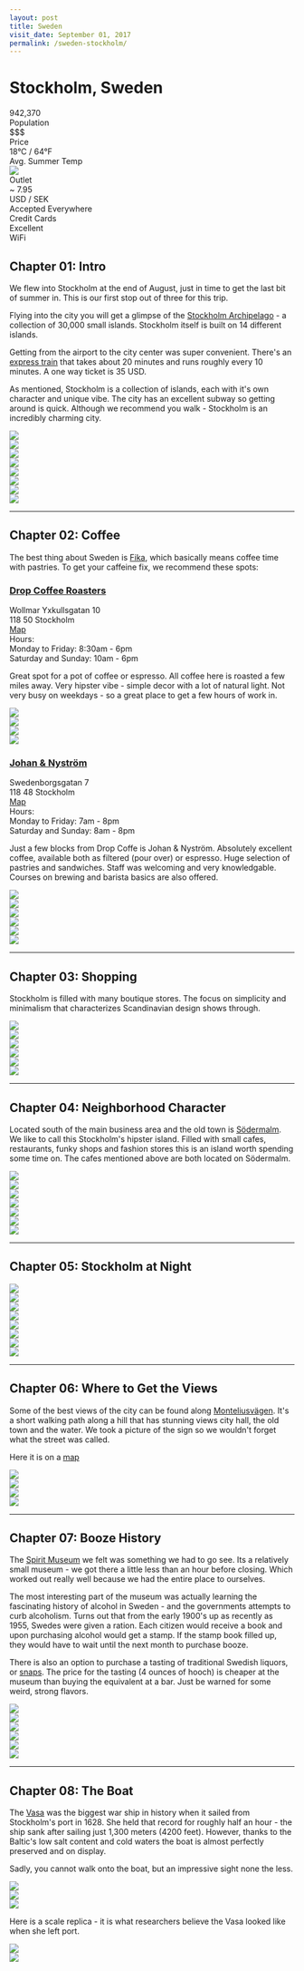 ```yaml
---
layout: post
title: Sweden
visit_date: September 01, 2017
permalink: /sweden-stockholm/
---
```


# Stockholm, Sweden

<div class="post__stats">
  <div class="post__stat">
    <div class="post__stat__value">942,370</div>
    <div class="post__stat__label">Population</div>
  </div>

  <div class="post__stat">
    <div class="post__stat__value">$$$</div>
    <div class="post__stat__label">Price</div>
  </div>

  <div class="post__stat">
    <div class="post__stat__value">18°C / 64°F</div>
    <div class="post__stat__label">Avg. Summer Temp</div>
  </div>

  <div class="post__stat">
    <div class="post__stat__value">
    <img src="{{site.github.url}}/images/util/outlets/typec.png">
    </div>
    <div class="post__stat__label">Outlet</div>
  </div>

  <div class="post__stat">
    <div class="post__stat__value">~ 7.95</div>
    <div class="post__stat__label">USD / SEK</div>
  </div>

  <div class="post__stat">
    <div class="post__stat__value">Accepted Everywhere</div>
    <div class="post__stat__label">Credit Cards</div>
  </div>

  <div class="post__stat">
    <div class="post__stat__value">Excellent</div>
    <div class="post__stat__label">WiFi</div>
  </div>
</div>


## Chapter 01: Intro
We flew into Stockholm at the end of August, just in time to get the last bit of
summer in. This is our first stop out of three for this trip.

Flying into the city you will get a glimpse of the [Stockholm
Archipelago](http://www.stockholmarchipelago.se/en/) - a collection of 30,000
small islands. Stockholm itself is built on 14 different islands.

Getting from the airport to the city center was super convenient. There's an
[express train](https://www.arlandaexpress.com/) that takes about 20 minutes and
runs roughly every 10 minutes. A one way ticket is 35 USD.

As mentioned, Stockholm is a collection of islands, each with it's own character
and unique vibe. The city has an excellent subway so getting around is quick.
Although we recommend you walk - Stockholm is an incredibly charming city.

<div class="image-grid">
  <div class="im-landscape">
    <img src="{{site.github.url}}/images/05.sweden/post/sweden-47.jpg">
  </div>
  <div class="im-portrait">
    <img src="{{site.github.url}}/images/05.sweden/post/sweden-4.jpg">
  </div>
</div>

<div class="image-grid">
  <div class="im-landscape">
    <img src="{{site.github.url}}/images/05.sweden/post/sweden-96.jpg">
  </div>
</div>

<div class="image-grid">
  <div class="im-landscape">
    <img src="{{site.github.url}}/images/05.sweden/post/sweden-1.jpg">
  </div>
  <div class="im-landscape">
    <img src="{{site.github.url}}/images/05.sweden/post/sweden-12.jpg">
  </div>
</div>

<div class="image-grid">
  <div class="im-landscape">
    <img src="{{site.github.url}}/images/05.sweden/post/sweden-13.jpg">
  </div>
</div>

<div class="image-grid">
  <div class="im-portrait">
    <img src="{{site.github.url}}/images/05.sweden/post/sweden-52.jpg">
  </div>
  <div class="im-landscape">
    <img src="{{site.github.url}}/images/05.sweden/post/sweden-51.jpg">
  </div>
</div>

---

## Chapter 02: Coffee

The best thing about Sweden is
[Fika](https://en.wikipedia.org/wiki/Fika_(Sweden)), which basically means
coffee time with pastries. To get your caffeine fix, we recommend these spots:

### [Drop Coffee Roasters](https://www.dropcoffee.com/)

<div class="post__location__info">
  <div class="post__location__address">
    <div>Wollmar Yxkullsgatan 10</div>
    <div>118 50 Stockholm</div>
    <div><a href="https://goo.gl/maps/BF4D4EHkAc42" target="_blank">Map</a></div>
  </div>

  <div class="post__location__hours">
    <div>Hours:</div>
    <div>Monday to Friday: 8:30am - 6pm</div>
    <div>Saturday and Sunday: 10am - 6pm</div>
  </div>
</div>

Great spot for a pot of coffee or espresso. All coffee here is roasted a few
miles away. Very hipster vibe - simple decor with a lot of natural light. Not
very busy on weekdays - so a great place to get a few hours of work in.

<div class="image-grid">
  <div class="im-landscape">
    <img src="{{site.github.url}}/images/05.sweden/post/sweden-91.jpg">
  </div>
</div>

<div class="image-grid">
  <div class="im-landscape">
    <img src="{{site.github.url}}/images/05.sweden/post/sweden-90.jpg">
  </div>
  <div class="im-landscape">
    <img src="{{site.github.url}}/images/05.sweden/post/sweden-87.jpg">
  </div>
</div>

<div class="image-grid">
  <div class="im-landscape">
    <img src="{{site.github.url}}/images/05.sweden/post/sweden-85.jpg">
  </div>
</div>

### [Johan & Nyström](https://johanochnystrom.se/)

<div class="post__location__info">
  <div class="post__location__address">
    <div>Swedenborgsgatan 7</div>
    <div>118 48 Stockholm</div>
    <div><a href="https://goo.gl/maps/ixoqVwUjpSm" target="_blank">Map</a></div>
  </div>

  <div class="post__location__hours">
    <div>Hours:</div>
    <div>Monday to Friday: 7am - 8pm</div>
    <div>Saturday and Sunday: 8am - 8pm</div>
  </div>
</div>

Just a few blocks from Drop Coffe is Johan & Nyström. Absolutely excellent
coffee, available both as filtered (pour over) or espresso. Huge selection of
pastries and sandwiches. Staff was welcoming and very knowledgable. Courses on
brewing and barista basics are also offered.

<div class="image-grid">
  <div class="im-landscape">
    <img src="{{site.github.url}}/images/05.sweden/post/sweden-65.jpg">
  </div>
  <div class="im-landscape">
    <img src="{{site.github.url}}/images/05.sweden/post/sweden-68.jpg">
  </div>
</div>

<div class="image-grid">
  <div class="im-landscape">
    <img src="{{site.github.url}}/images/05.sweden/post/sweden-73.jpg">
  </div>
</div>

<div class="image-grid">
  <div class="im-landscape">
    <img src="{{site.github.url}}/images/05.sweden/post/sweden-74.jpg">
  </div>
  <div class="im-landscape">
    <img src="{{site.github.url}}/images/05.sweden/post/sweden-72.jpg">
  </div>
  <div class="im-portrait">
    <img src="{{site.github.url}}/images/05.sweden/post/sweden-69.jpg">
  </div>
</div>

---
## Chapter 03: Shopping
Stockholm is filled with many boutique stores. The focus on simplicity and
minimalism that characterizes Scandinavian design shows through.

<div class="image-grid">
  <div class="im-landscape">
    <img src="{{site.github.url}}/images/05.sweden/post/sweden-84.jpg">
  </div>
</div>

<div class="image-grid">
  <div class="im-landscape">
    <img src="{{site.github.url}}/images/05.sweden/post/sweden-82.jpg">
  </div>

  <div class="im-landscape">
    <img src="{{site.github.url}}/images/05.sweden/post/sweden-83.jpg">
  </div>
</div>

<div class="image-grid">
  <div class="im-landscape">
    <img src="{{site.github.url}}/images/05.sweden/post/sweden-78.jpg">
  </div>

  <div class="im-landscape">
    <img src="{{site.github.url}}/images/05.sweden/post/sweden-80.jpg">
  </div>
</div>

<div class="image-grid">
  <div class="im-landscape">
    <img src="{{site.github.url}}/images/05.sweden/post/sweden-81.jpg">
  </div>
</div>


---

## Chapter 04: Neighborhood Character

Located south of the main business area and the old town is
[Södermalm](https://www.visitstockholm.com/guides/guide-to-sofo/). We like
to call this Stockholm's hipster island. Filled with small cafes, restaurants,
funky shops and fashion stores this is an island worth spending some time on.
The cafes mentioned above are both located on Södermalm.

<div class="image-grid">
  <div class="im-landscape">
    <img src="{{site.github.url}}/images/05.sweden/post/sweden-48.jpg">
  </div>
</div>

<div class="image-grid">
  <div class="im-landscape">
    <img src="{{site.github.url}}/images/05.sweden/post/sweden-49.jpg">
  </div>

  <div class="im-landscape">
    <img src="{{site.github.url}}/images/05.sweden/post/sweden-44.jpg">
  </div>

  <div class="im-landscape">
    <img src="{{site.github.url}}/images/05.sweden/post/sweden-36.jpg">
  </div>
</div>

<div class="image-grid">
  <div class="im-landscape">
    <img src="{{site.github.url}}/images/05.sweden/post/sweden-35.jpg">
  </div>

  <div class="im-landscape">
    <img src="{{site.github.url}}/images/05.sweden/post/sweden-38.jpg">
  </div>
</div>

<div class="image-grid">
  <div class="im-landscape">
    <img src="{{site.github.url}}/images/05.sweden/post/sweden-45.jpg">
  </div>
</div>

---

## Chapter 05: Stockholm at Night

<div class="image-grid">
  <div class="im-portrait">
    <img src="{{site.github.url}}/images/05.sweden/post/sweden-26.jpg">
  </div>
  <div class="im-landscape">
    <img src="{{site.github.url}}/images/05.sweden/post/sweden-30.jpg">
  </div>
</div>

<div class="image-grid">
  <div class="im-landscape">
    <img src="{{site.github.url}}/images/05.sweden/post/sweden-33.jpg">
  </div>
</div>

<div class="image-grid">
  <div class="im-landscape">
    <img src="{{site.github.url}}/images/05.sweden/post/sweden-31.jpg">
  </div>
  <div class="im-landscape">
    <img src="{{site.github.url}}/images/05.sweden/post/sweden-32.jpg">
  </div>
</div>

<div class="image-grid">
  <div class="im-landscape">
    <img src="{{site.github.url}}/images/05.sweden/post/sweden-22.jpg">
  </div>
  <div class="im-landscape">
    <img src="{{site.github.url}}/images/05.sweden/post/sweden-23.jpg">
  </div>
</div>

<div class="image-grid">
  <div class="im-landscape">
    <img src="{{site.github.url}}/images/05.sweden/post/sweden-110.jpg">
  </div>
</div>

---

## Chapter 06: Where to Get the Views

Some of the best views of the city can be found along
[Monteliusvägen](https://www.visitstockholm.com/see--do/attractions/monteliusvagen/).
It's a short walking path along a hill that has stunning views city hall, the
old town and the water. We took a picture of the sign so we wouldn't forget what
the street was called.

Here it is on a [map](https://goo.gl/maps/ngbeoKLDFov)

<div class="image-grid">
  <div class="im-landscape">
    <img src="{{site.github.url}}/images/05.sweden/post/sweden-95.jpg">
  </div>
</div>

<div class="image-grid">
  <div class="im-landscape">
    <img src="{{site.github.url}}/images/05.sweden/post/sweden-111.jpg">
  </div>
</div>

<div class="image-grid">
  <div class="im-landscape">
    <img src="{{site.github.url}}/images/05.sweden/post/sweden-98.jpg">
  </div>
  <div class="im-portrait">
    <img src="{{site.github.url}}/images/05.sweden/post/sweden-94.jpg">
  </div>
</div>

---

## Chapter 07: Booze History

The [Spirit Museum](https://spritmuseum.se/) we felt was something we had to go
see. Its a relatively small museum - we got there a little less than an hour
before closing. Which worked out really well because we had the entire place to
ourselves.

The most interesting part of the museum was actually learning the fascinating
history of alcohol in Sweden - and the governments attempts to curb alcoholism.
Turns out that from the early 1900's up as recently as 1955, Swedes were given a
ration. Each citizen would receive a book and upon purchasing alcohol would get
a stamp. If the stamp book filled up, they would have to wait until the next
month to purchase booze.

There is also an option to purchase a tasting of traditional Swedish liquors, or
[snaps](https://sweden.se/culture-traditions/snaps-and-glogg/). The price for
the tasting (4 ounces of hooch) is cheaper at the museum than buying the
equivalent at a bar. Just be warned for some weird, strong flavors.

<div class="image-grid">
  <div class="im-landscape">
    <img src="{{site.github.url}}/images/05.sweden/post/sweden-99.jpg">
  </div>

  <div class="im-portrait">
    <img src="{{site.github.url}}/images/05.sweden/post/sweden-100.jpg">
  </div>
</div>

<div class="image-grid">
  <div class="im-portrait">
    <img src="{{site.github.url}}/images/05.sweden/post/sweden-103.jpg">
  </div>

  <div class="im-landscape">
    <img src="{{site.github.url}}/images/05.sweden/post/sweden-105.jpg">
  </div>
</div>

<div class="image-grid">
  <div class="im-landscape">
    <img src="{{site.github.url}}/images/05.sweden/post/sweden-107.jpg">
  </div>

  <div class="im-portrait">
    <img src="{{site.github.url}}/images/05.sweden/post/sweden-108.jpg">
  </div>
</div>

---

## Chapter 08: The Boat

The [Vasa](https://www.vasamuseet.se/en) was the biggest war ship in history
when it sailed from Stockholm's port in 1628. She held that record for roughly
half an hour - the ship sank after sailing just 1,300 meters (4200 feet).
However, thanks to the Baltic's low salt content and cold waters the boat is
almost perfectly preserved and on display.

Sadly, you cannot walk onto the boat, but an impressive sight none the less.

<div class="image-grid">
  <div class="im-portrait">
    <img src="{{site.github.url}}/images/05.sweden/post/sweden-118.jpg">
  </div>

  <div class="im-landscape">
    <img src="{{site.github.url}}/images/05.sweden/post/sweden-112.jpg">
  </div>
</div>

<div class="image-grid">
  <div class="im-landscape">
    <img src="{{site.github.url}}/images/05.sweden/post/sweden-116.jpg">
  </div>
</div>


Here is a scale replica - it is what researchers believe the Vasa looked like
when she left port.

<div class="image-grid">
  <div class="im-portrait">
    <img src="{{site.github.url}}/images/05.sweden/post/sweden-122.jpg">
  </div>

  <div class="im-landscape">
    <img src="{{site.github.url}}/images/05.sweden/post/sweden-123.jpg">
  </div>
</div>
